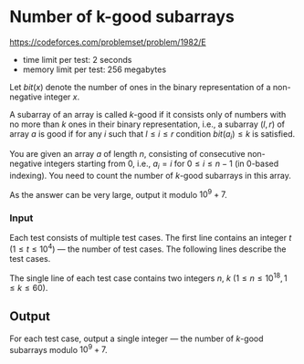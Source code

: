 # Number of k-good subarrays

https://codeforces.com/problemset/problem/1982/E

- time limit per test: 2 seconds
- memory limit per test: 256 megabytes

Let $bit(x)$ denote the number of ones in the binary representation of a non-negative integer $x$.

A subarray of an array is called $k$-good if it consists only of numbers with no more than $k$ ones in their binary representation, i.e., a subarray $(l,r)$ of array $a$ is good if for any $i$ such that $l\leq i\leq r$ condition $bit(a_i)\leq k$ is satisfied.

You are given an array $a$ of length $n$, consisting of consecutive non-negative integers starting from 0, i.e., $a_i=i$ for $0\leq i\leq n−1$ (in 0-based indexing). You need to count the number of $k$-good subarrays in this array.

As the answer can be very large, output it modulo $10^9+7$.

### Input

Each test consists of multiple test cases. The first line contains an integer $t$ $(1\leq t\leq 10^4)$ — the number of test cases. The following lines describe the test cases.

The single line of each test case contains two integers $n$, $k$ $(1\leq n\leq 10^{18},1\leq k\leq 60)$.

## Output
For each test case, output a single integer — the number of $k$-good subarrays modulo $10^9+7$.

